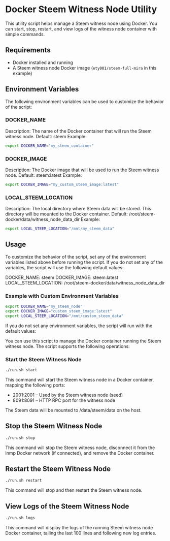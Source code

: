 # Docker Steem Witness Node Utility
This utility script helps manage a Steem witness node using Docker. You can start, stop, restart, and view logs of the witness node container with simple commands.

## Requirements
- Docker installed and running
- A Steem witness node Docker image (`ety001/steem-full-mira` in this example)

## Environment Variables
The following environment variables can be used to customize the behavior of the script:

### DOCKER_NAME
Description: The name of the Docker container that will run the Steem witness node.
Default: steem
Example:
```bash
export DOCKER_NAME="my_steem_container"
```

### DOCKER_IMAGE
Description: The Docker image that will be used to run the Steem witness node.
Default: steem:latest
Example:
```bash
export DOCKER_IMAGE="my_custom_steem_image:latest"
```

### LOCAL_STEEM_LOCATION
Description: The local directory where Steem data will be stored. This directory will be mounted to the Docker container.
Default: /root/steem-docker/data/witness_node_data_dir
Example:
```bash
export LOCAL_STEEM_LOCATION="/mnt/my_steem_data"
```

## Usage
To customize the behavior of the script, set any of the environment variables listed above before running the script. If you do not set any of the variables, the script will use the following default values:

DOCKER_NAME: steem
DOCKER_IMAGE: steem:latest
LOCAL_STEEM_LOCATION: /root/steem-docker/data/witness_node_data_dir

### Example with Custom Environment Variables
```bash
export DOCKER_NAME="my_steem_node"
export DOCKER_IMAGE="custom_steem_image:latest"
export LOCAL_STEEM_LOCATION="/mnt/custom_steem_data"
```

If you do not set any environment variables, the script will run with the default values:

You can use this script to manage the Docker container running the Steem witness node. The script supports the following operations:

### Start the Steem Witness Node
```bash
./run.sh start
```

This command will start the Steem witness node in a Docker container, mapping the following ports:

- 2001:2001 – Used by the Steem witness node (seed)
- 8091:8091 – HTTP RPC port for the witness node

The Steem data will be mounted to /data/steem/data on the host.

## Stop the Steem Witness Node
```bash
./run.sh stop
```

This command will stop the Steem witness node, disconnect it from the lnmp Docker network (if connected), and remove the Docker container.

## Restart the Steem Witness Node
```bash
./run.sh restart
```

This command will stop and then restart the Steem witness node.

## View Logs of the Steem Witness Node
```bash
./run.sh logs
```

This command will display the logs of the running Steem witness node Docker container, tailing the last 100 lines and following new log entries.
